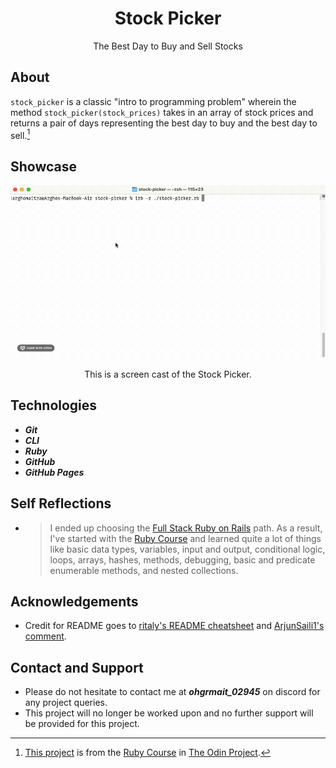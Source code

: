 <div align="center">
  <h1>Stock Picker</h1>

  The Best Day to Buy and Sell Stocks
</div>

## About
`stock_picker` is a classic "intro to programming problem" wherein the method `stock_picker(stock_prices)` takes in an array of stock prices and returns a pair of days representing the best day to buy and the best day to sell.[^1]

[^1]: [This project](https://www.theodinproject.com/lessons/ruby-stock-picker) is from the [Ruby Course](https://www.theodinproject.com/paths/full-stack-ruby-on-rails/courses/ruby) in [The Odin Project](https://www.theodinproject.com/about).

## Showcase
<div align="center">
  <img src="./img/demo/demo.gif" alt="Screen cast of the Stock Picker">
  <p></p>
  <p>This is a screen cast of the Stock Picker.</p>
</div>

## Technologies
- ***Git***
- ***CLI***
- ***Ruby***
- ***GitHub***
- ***GitHub Pages***

## Self Reflections
- > I ended up choosing the [Full Stack Ruby on Rails](https://www.theodinproject.com/paths/full-stack-ruby-on-rails) path. As a result, I've started with the [Ruby Course](https://www.theodinproject.com/paths/full-stack-ruby-on-rails/courses/ruby) and learned quite a lot of things like basic data types, variables, input and output, conditional logic, loops, arrays, hashes, methods, debugging, basic and predicate enumerable methods, and nested collections.

## Acknowledgements
- Credit for README goes to [ritaly's README cheatsheet](https://github.com/ritaly/README-cheatsheet) and [ArjunSaili1's comment](https://github.com/TheOdinProject/curriculum/discussions/25472#discussioncomment-5889343).

## Contact and Support
- Please do not hesitate to contact me at ***ohgrmait_02945*** on discord for any project queries.
- This project will no longer be worked upon and no further support will be provided for this project.